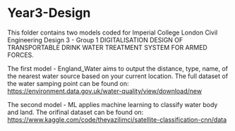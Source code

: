 # Year3-Design
This folder contains two models coded for Imperial College London Civil Engineering Design 3 - Group 1 DIGITALISATION DESIGN OF TRANSPORTABLE DRINK WATER TREATMENT SYSTEM FOR ARMED FORCES. 

The first model - England_Water aims to output the distance, type, name, of the nearest water source based on your current location. The full dataset of the water samping point can be found on: https://environment.data.gov.uk/water-quality/view/download/new

The second model - ML applies machine learning to classify water body and land. The orifinal dataset can be found on: https://www.kaggle.com/code/theyazilimci/satellite-classification-cnn/data
